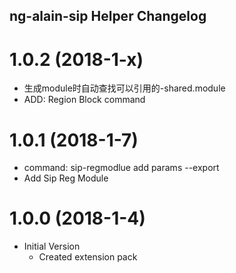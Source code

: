 ## ng-alain-sip Helper Changelog

# 1.0.2 (2018-1-x)

* 生成module时自动查找可以引用的-shared.module
* ADD: Region Block command

# 1.0.1 (2018-1-7)

* command: sip-regmodlue add params --export
* Add Sip Reg Module

# 1.0.0 (2018-1-4)

* Initial Version
  * Created extension pack
